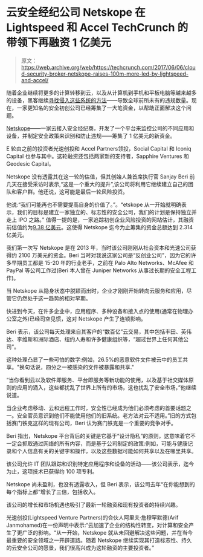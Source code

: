 # 云安全经纪公司 Netskope 在 Lightspeed 和 Accel TechCrunch 的带领下再融资 1 亿美元

> 原文：<https://web.archive.org/web/https://techcrunch.com/2017/06/06/cloud-security-broker-netskope-raises-100m-more-led-by-lightspeed-and-accel/>

随着企业继续将更多的计算转移到云，以及从计算机到手机和平板电脑等越来越多的设备，黑客继续[寻找侵入这些系统的方法](https://web.archive.org/web/20221215234513/http://blog.fortinet.com/2017/06/06/fortinet-threat-report-released-for-q1-2017)——导致全球前所未有的违规数量。现在，一家更知名的安全初创公司已经筹集了一大笔资金，以帮助正面解决这个问题。

[Netskope](https://web.archive.org/web/20221215234513/http://netskope.com/)——一家云接入安全经纪商，开发了一个平台来监控公司的不同应用和设备，并制定安全政策来识别和防止违规——筹集了 1 亿美元的新资金。

E 轮由之前的投资者光速创投和 Accel Partners领投，Social Capital 和 Iconiq Capital 也参与其中。这轮融资还包括两家新的支持者，Sapphire Ventures 和 Geodesic Capital。

Netskope 没有透露其在这一轮的估值，但其创始人兼首席执行官 Sanjay Beri 前几天在接受采访时表示,“这是一个重大的提升”,该公司将利用它继续建立自己的团队和客户群。他还说，这可能是最后一轮风险投资。

他说:“我们可能再也不需要提高自身的价值了。”。“etskope 从一开始就明确表示，我们的目标是建立一家独立的、标志性的安全公司，我们的计划是保持独立并走上 IPO 之路。” 值得一提的是，一家追踪初创企业风险投资的网站估计，其融资前估值约为[9.38 亿美元](https://web.archive.org/web/20221215234513/https://www.funderbeam.com/startups/netskope?ref=teleport)。这使得 Netskope 迄今为止筹集的资金总额达到 2.314 亿美元。

我们第一次写 Netskope 是在 2013 年，当时该公司刚刚从社会资本和光速公司获得约 2100 万美元的资金。Beri 当时对我说这家公司是“反创业公司”，因为它的许多早期员工都是 15-20 年的行业老手，之前在 Palo Alto Networks、McAfee 和 PayPal 等公司工作过(Beri 本人曾在 Juniper Networks 从事过长期的安全工程工作)。

当 Netskope 从隐身状态中脱颖而出时，企业才刚刚开始转向云服务和应用，尽管它仍然处于这一趋势的相对早期。

快进到今天，在许多企业中，应用程序、多种设备和接入点的使用(通常在物理办公室之外)已经司空见惯，这对 Netskope 产生了连锁影响。

Beri 表示，该公司每天处理来自其客户的“数百亿”云交易，其中包括丰田、英伟达、李维斯和洲际酒店、纽约人寿和许多健康组织等，“超过世界上任何其他公司”。

这种处理凸显了一些可怕的数字:例如，26.5%的恶意软件文件被云中的员工共享。"换句话说，四分之一被感染的文件被暴露和共享."

“当你看到云以及软件即服务、平台即服务等新功能的使用，以及基于社交媒体原则的应用的涌入，这些都扰乱了世界上所有的市场，这也扰乱了安全市场，”他继续说道。

当企业考虑移动、云和远程工作时，安全性已经成为他们必须考虑的首要话题之一。安全官员意识到他们不能使用他们的旧系统。老方法对云不适用。”旧的方式包括赛门铁克这样的现有公司，Beri 认为赛门铁克是一个重要的竞争对手。

Beri 指出，Netskope 平台背后的关键是它基于“设计隐私”的原则，这意味着它不一定会抓取通过网络的所有内容，而是基于公司制定的政策:例如，可能与健康记录和个人信息有关的关键字和操作，以及这些数据可能如何共享以及在哪里共享。

该公司允许 IT 团队跟踪和识别特定应用程序和设备的活动——该公司表示，迄今为止，这项技术已获得约 100 项专利。

Netskope 尚未盈利，也没有透露收入，但 Beri 表示，该公司去年“在你能想到的每个指标上都”增长了三倍，包括收入。

该公司的增长和市场机遇也吸引了最新一轮融资和现有投资者的持续兴趣。

光速创投(Lightspeed Venture Partners)的合伙人阿里夫·詹穆罕默德(Arif Janmohamed)在一份声明中表示:“云加速了企业的结构性转变，对计算和安全产生了更广泛的影响。“从一开始，Netskope 就从未回避解决这些问题，并在当今最重要的安全领域之一开辟道路。随着 Netskope 继续实现其打造标志性、持久的云安全公司的愿景，我们很高兴成为这轮融资的主要投资者。”
